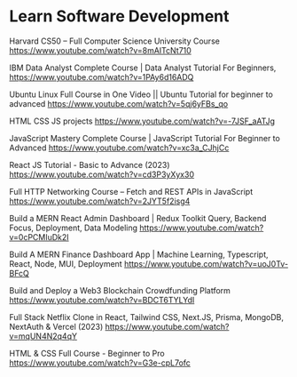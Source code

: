 # Learn Software Development
Harvard CS50 – Full Computer Science University Course https://www.youtube.com/watch?v=8mAITcNt710

IBM Data Analyst Complete Course | Data Analyst Tutorial For Beginners, https://www.youtube.com/watch?v=1PAy6d16ADQ

Ubuntu Linux Full Course in One Video || Ubuntu Tutorial for beginner to advanced https://www.youtube.com/watch?v=5qj6yFBs_qo


HTML CSS JS projects https://www.youtube.com/watch?v=-7JSF_aATJg


JavaScript Mastery Complete Course | JavaScript Tutorial For Beginner to Advanced https://www.youtube.com/watch?v=xc3a_CJhjCc


React JS Tutorial - Basic to Advance (2023) https://www.youtube.com/watch?v=cd3P3yXyx30


Full HTTP Networking Course – Fetch and REST APIs in JavaScript https://www.youtube.com/watch?v=2JYT5f2isg4

Build a MERN React Admin Dashboard | Redux Toolkit Query, Backend Focus, Deployment, Data Modeling https://www.youtube.com/watch?v=0cPCMIuDk2I

Build A MERN Finance Dashboard App | Machine Learning, Typescript, React, Node, MUI, Deployment https://www.youtube.com/watch?v=uoJ0Tv-BFcQ


Build and Deploy a Web3 Blockchain Crowdfunding Platform https://www.youtube.com/watch?v=BDCT6TYLYdI

Full Stack Netflix Clone in React, Tailwind CSS, Next.JS, Prisma, MongoDB, NextAuth & Vercel (2023) https://www.youtube.com/watch?v=mqUN4N2q4qY


HTML & CSS Full Course - Beginner to Pro https://www.youtube.com/watch?v=G3e-cpL7ofc
